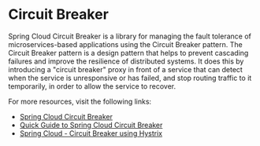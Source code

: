 # Circuit Breaker

Spring Cloud Circuit Breaker is a library for managing the fault tolerance of microservices-based applications using the Circuit Breaker pattern. The Circuit Breaker pattern is a design pattern that helps to prevent cascading failures and improve the resilience of distributed systems. It does this by introducing a "circuit breaker" proxy in front of a service that can detect when the service is unresponsive or has failed, and stop routing traffic to it temporarily, in order to allow the service to recover.

For more resources, visit the following links:

- [Spring Cloud Circuit Breaker](https://spring.io/projects/spring-cloud-circuitbreaker)
- [Quick Guide to Spring Cloud Circuit Breaker](https://www.baeldung.com/spring-cloud-circuit-breaker)
- [Spring Cloud - Circuit Breaker using Hystrix](https://www.tutorialspoint.com/spring_cloud/spring_cloud_circuit_breaker_using_hystrix.htm)


